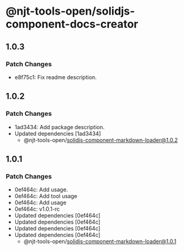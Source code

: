 # @njt-tools-open/solidjs-component-docs-creator

## 1.0.3

### Patch Changes

- e8f75c1: Fix readme description.

## 1.0.2

### Patch Changes

- 1ad3434: Add package description.
- Updated dependencies [1ad3434]
  - @njt-tools-open/solidjs-component-markdown-loader@1.0.2

## 1.0.1

### Patch Changes

- 0ef464c: Add usage.
- 0ef464c: Add tool usage
- 0ef464c: Add usage
- 0ef464c: v1.0.1-rc
- Updated dependencies [0ef464c]
- Updated dependencies [0ef464c]
- Updated dependencies [0ef464c]
- Updated dependencies [0ef464c]
  - @njt-tools-open/solidjs-component-markdown-loader@1.0.1
